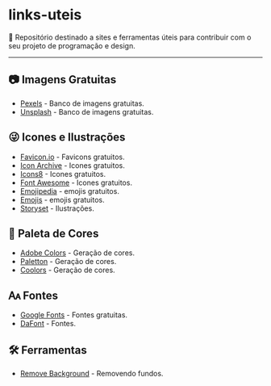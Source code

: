 # links-uteis
🔗 Repositório destinado a sites e ferramentas úteis para contribuir com o seu projeto de programação e design. 
<hr>
<h2>📷 Imagens Gratuitas</h2>
<ul>
  <li><a href="https://www.pexels.com/">Pexels</a> - Banco de imagens gratuitas.</li>
  <li><a href="https://unsplash.com/">Unsplash</a> - Banco de imagens gratuitas.</li>
</ul>

<h2>😜 Icones e Ilustrações</h2>
<ul>
  <li><a href="https://favicon.io/">Favicon.io</a> - Favicons gratuitos.</li>
  <li><a href="https://iconarchive.com/">Icon Archive</a> - Icones gratuitos.</li>
  <li><a href="https://icons8.com.br/">Icons8</a> - Icones gratuitos.</li>
  <li><a href="https://fontawesome.com/icons">Font Awesome</a> - Icones gratuitos.</li>
  <li><a href="https://emojipedia.org/">Emojipedia</a> - emojis gratuitos.</li>
  <li><a href="https://unicode.org/emoji/charts/full-emoji-list.html">Emojis</a> - emojis gratuitos.</li>
  <li><a href="https://storyset.com/">Storyset</a> - Ilustrações.</li>
</ul>

<h2>🎨 Paleta de Cores</h2>
<ul>
  <li><a href="https://color.adobe.com/pt/create/color-wheel/%22">Adobe Colors</a> - Geração de cores.</li>
  <li><a href="https://paletton.com/">Paletton</a> - Geração de cores.</li>
  <li><a href="https://coolors.co/">Coolors</a> - Geração de cores.</li>
</ul>

<h2>🗛 Fontes</h2>
<ul>
  <li><a href="https://fonts.google.com/">Google Fonts</a> - Fontes gratuitas.</li>
  <li><a href="https://www.dafont.com/pt/">DaFont</a> - Fontes.</li>
</ul>

<h2>🛠️ Ferramentas</h2>
<ul>
  <li><a href="https://www.remove.bg/pt-br">Remove Background</a> - Removendo fundos.</li>
</ul>
